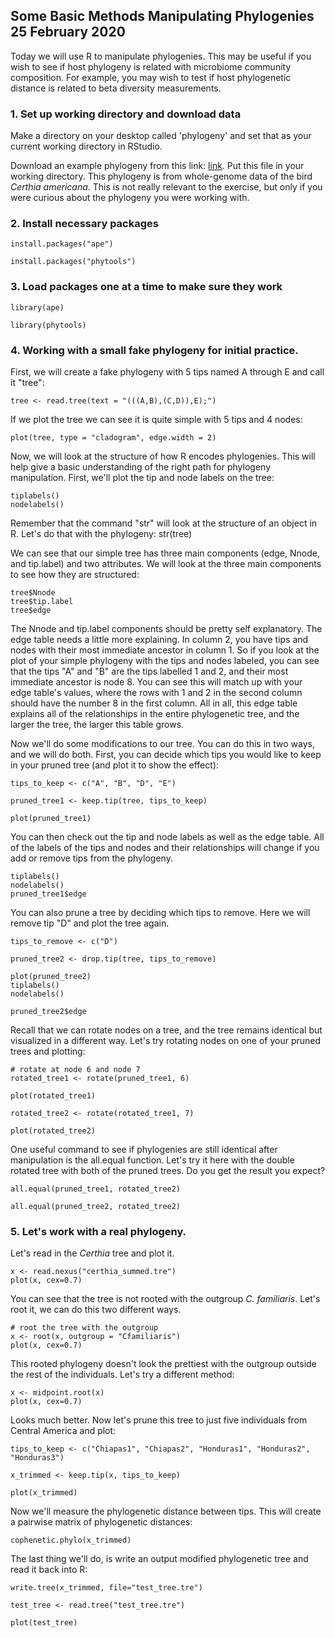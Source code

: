 ## Some Basic Methods Manipulating Phylogenies 25 February 2020

Today we will use R to manipulate phylogenies. This may be useful if you wish to see if host phylogeny is related with
microbiome community composition. For example, you may wish to test if host phylogenetic distance is related to beta
diversity measurements. 

### 1. Set up working directory and download data

Make a directory on your desktop called 'phylogeny' and set that as your current working directory in RStudio. 

Download an example phylogeny from this link: [link](https://drive.google.com/file/d/1UKYfkm2TzM9B3lusF63sOeumjX8TGI6v/view).
Put this file in your working directory. This phylogeny is from whole-genome data of the bird _Certhia americana_. This is 
not really relevant to the exercise, but only if you were curious about the phylogeny you were working with.

### 2. Install necessary packages

    install.packages("ape")
    
    install.packages("phytools")

### 3. Load packages one at a time to make sure they work

    library(ape)
    
    library(phytools)

### 4. Working with a small fake phylogeny for initial practice.

First, we will create a fake phylogeny with 5 tips named A through E and call it "tree": 

    tree <- read.tree(text = "(((A,B),(C,D)),E);")

If we plot the tree we can see it is quite simple with 5 tips and 4 nodes:
    
    plot(tree, type = "cladogram", edge.width = 2)

Now, we will look at the structure of how R encodes phylogenies. This will help give a basic understanding of the right
path for phylogeny manipulation. First, we'll plot the tip and node labels on the tree:
    
    tiplabels()
    nodelabels()

Remember that the command "str" will look at the structure of an object in R. Let's do that with the phylogeny:
    str(tree)

We can see that our simple tree has three main components (edge, Nnode, and tip.label) and two attributes. We will look at
the three main components to see how they are structured:
    
    tree$Nnode
    tree$tip.label
    tree$edge

The Nnode and tip.label components should be pretty self explanatory. The edge table needs a little more explaining. In 
column 2, you have tips and nodes with their most immediate ancestor in column 1. So if you look at the plot of your simple
phylogeny with the tips and nodes labeled, you can see that the tips "A" and "B" are the tips labelled 1 and 2, and their 
most immediate ancestor is node 8. You can see this will match up with your edge table's values, where the rows with 1 and 2 
in the second column should have the number 8 in the first column. All in all, this edge table explains all of the 
relationships in the entire phylogenetic tree, and the larger the tree, the larger this table grows.

Now we'll do some modifications to our tree. You can do this in two ways, and we will do both. First, you can decide which 
tips you would like to keep in your pruned tree (and plot it to show the effect):
    
    tips_to_keep <- c("A", "B", "D", "E")
    
    pruned_tree1 <- keep.tip(tree, tips_to_keep)
    
    plot(pruned_tree1)
    
You can then check out the tip and node labels as well as the edge table. All of the labels of the tips and nodes and their
relationships will change if you add or remove tips from the phylogeny. 
  
    tiplabels()
    nodelabels()
    pruned_tree1$edge
    
You can also prune a tree by deciding which tips to remove. Here we will remove tip "D" and plot the tree again.
    
    tips_to_remove <- c("D")
    
    pruned_tree2 <- drop.tip(tree, tips_to_remove)
    
    plot(pruned_tree2)
    tiplabels()
    nodelabels()
    
    pruned_tree2$edge

Recall that we can rotate nodes on a tree, and the tree remains identical but visualized in a different way. Let's try 
rotating nodes on one of your pruned trees and plotting:
    
    # rotate at node 6 and node 7
    rotated_tree1 <- rotate(pruned_tree1, 6)
    
    plot(rotated_tree1)
    
    rotated_tree2 <- rotate(rotated_tree1, 7)
    
    plot(rotated_tree2)

One useful command to see if phylogenies are still identical after manipulation is the all.equal function. Let's try it here
with the double rotated tree with both of the pruned trees. Do you get the result you expect?
   
    all.equal(pruned_tree1, rotated_tree2)
    
    all.equal(pruned_tree2, rotated_tree2)
    
### 5. Let's work with a real phylogeny.
    
Let's read in the _Certhia_ tree and plot it.
    
    x <- read.nexus("certhia_summed.tre")
    plot(x, cex=0.7)

You can see that the tree is not rooted with the outgroup _C. familiaris_. Let's root it, we can do this two different ways.
    
    # root the tree with the outgroup
    x <- root(x, outgroup = "Cfamiliaris")
    plot(x, cex=0.7)

This rooted phylogeny doesn't look the prettiest with the outgroup outside the rest of the individuals. Let's try a 
different method:

    x <- midpoint.root(x)
    plot(x, cex=0.7)
    
Looks much better. Now let's prune this tree to just five individuals from Central America and plot:
    
    tips_to_keep <- c("Chiapas1", "Chiapas2", "Honduras1", "Honduras2", "Honduras3")
    
    x_trimmed <- keep.tip(x, tips_to_keep)
    
    plot(x_trimmed)

Now we'll measure the phylogenetic distance between tips. This will create a pairwise matrix of phylogenetic distances:

    cophenetic.phylo(x_trimmed)
    
The last thing we'll do, is write an output modified phylogenetic tree and read it back into R:

    write.tree(x_trimmed, file="test_tree.tre")
    
    test_tree <- read.tree("test_tree.tre")
    
    plot(test_tree)
